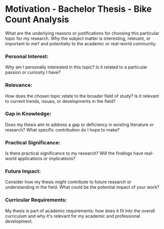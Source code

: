 # Motivation - Bachelor Thesis - Bike Count Analysis

What are the underlying reasons or justifications for choosing this particular topic for my research. 
Why the subject matter is interesting, relevant, or important to me? and potentially to the academic or real-world community.

### Personal Interest:
Why am I personally interested in this topic? Is it related to a particular passion or curiosity I have?

### Relevance:
How does the chosen topic relate to the broader field of study? Is it relevant to current trends, issues, or developments in the field?

### Gap in Knowledge:
Does my thesis aim to address a gap or deficiency in existing literature or research? What specific contribution do I hope to make?

### Practical Significance:
Is there practical significance to my research? Will the findings have real-world applications or implications?

### Future Impact:
Consider how my thesis might contribute to future research or understanding in the field. What could be the potential impact of your work?

### Curricular Requirements:
My thesis is part of academic requirements: how does it fit into the overall curriculum and why it's relevant for my academic and professional development.
